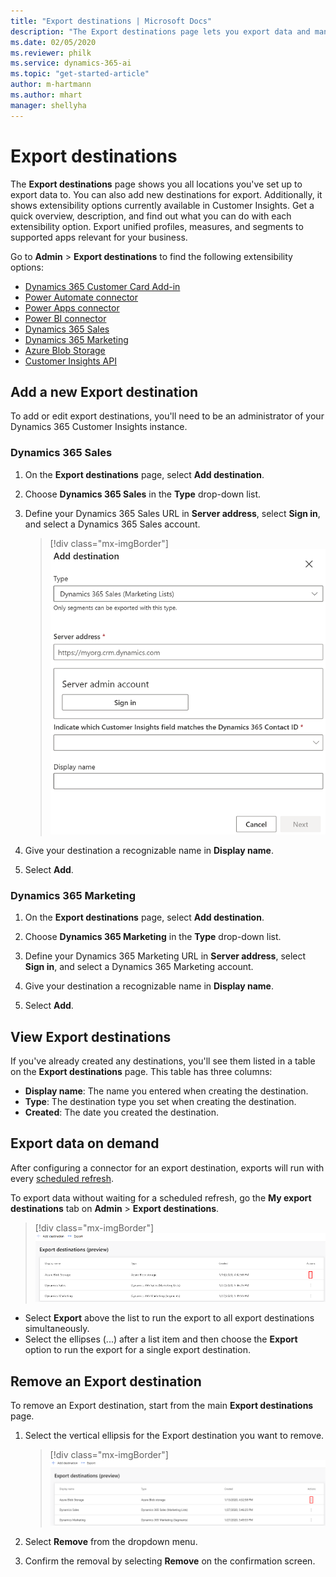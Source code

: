 ```yaml
---
title: "Export destinations | Microsoft Docs"
description: "The Export destinations page lets you export data and manage destinations for exporting data."
ms.date: 02/05/2020
ms.reviewer: philk
ms.service: dynamics-365-ai
ms.topic: "get-started-article"
author: m-hartmann
ms.author: mhart
manager: shellyha
---
```


# Export destinations

The **Export destinations** page shows you all locations you've set up to export data to. You can also add new destinations for export. Additionally, it shows extensibility options currently available in Customer Insights. Get a quick overview, description, and find out what you can do with each extensibility option. Export unified profiles, measures, and segments to supported apps relevant for your business.

Go to **Admin** > **Export destinations** to find the following extensibility options:

- [Dynamics 365 Customer Card Add-in](pm-customer-card-addin.md)
- [Power Automate connector](power-automate-connector.md)
- [Power Apps connector](pm-powerapps-connector.md)
- [Power BI connector](pm-connectors.md)
- [Dynamics 365 Sales](export-dynamics365-sales.md)
- [Dynamics 365 Marketing](export-dynamics365-marketing.md)
- [Azure Blob Storage](export-azure-blob-storage.md)
- [Customer Insights API](pm-apis.md)

## Add a new Export destination

To add or edit export destinations, you'll need to be an administrator of your Dynamics 365 Customer Insights instance.



### Dynamics 365 Sales

1. On the **Export destinations** page, select **Add destination**.

2. Choose **Dynamics 365 Sales** in the **Type** drop-down list.

3. Define your Dynamics 365 Sales URL in **Server address**, select **Sign in**, and select a Dynamics 365 Sales account.

   > [!div class="mx-imgBorder"]
   > ![Add destination page](media/export-destinations-dynamics365-for-sales.png "Add destination page")

4. Give your destination a recognizable name in **Display name**.

5. Select **Add**.

### Dynamics 365 Marketing

1. On the **Export destinations** page, select **Add destination**.

2. Choose **Dynamics 365 Marketing** in the **Type** drop-down list.

3. Define your Dynamics 365 Marketing URL in **Server address**, select **Sign in**, and select a Dynamics 365 Marketing account.

4. Give your destination a recognizable name in **Display name**.

5. Select **Add**.

## View Export destinations

If you've already created any destinations, you'll see them listed in a table on the **Export destinations** page. This table has three columns:

- **Display name**: The name you entered when creating the destination.
- **Type**: The destination type you set when creating the destination.
- **Created**: The date you created the destination.

## Export data on demand

After configuring a connector for an export destination, exports will run with every [scheduled refresh](pm-settings.md#schedule-tab).

To export data without waiting for a scheduled refresh, go the **My export destinations** tab on **Admin** > **Export destinations**.

> [!div class="mx-imgBorder"]
> ![Vertical ellipsis](media/export-destinations-page-ellipsis.png "Vertical ellipsis")

- Select **Export** above the list to run the export to all export destinations simultaneously.
- Select the ellipses (...) after a list item and then choose the **Export** option to run the export for a single export destination.

## Remove an Export destination

To remove an Export destination, start from the main **Export destinations** page.

1. Select the vertical ellipsis for the Export destination you want to remove.

   > [!div class="mx-imgBorder"]
   > ![Vertical ellipsis](media/export-destinations-page-ellipsis.png "Vertical ellipsis")

2. Select **Remove** from the dropdown menu.

3. Confirm the removal by selecting **Remove** on the confirmation screen.
